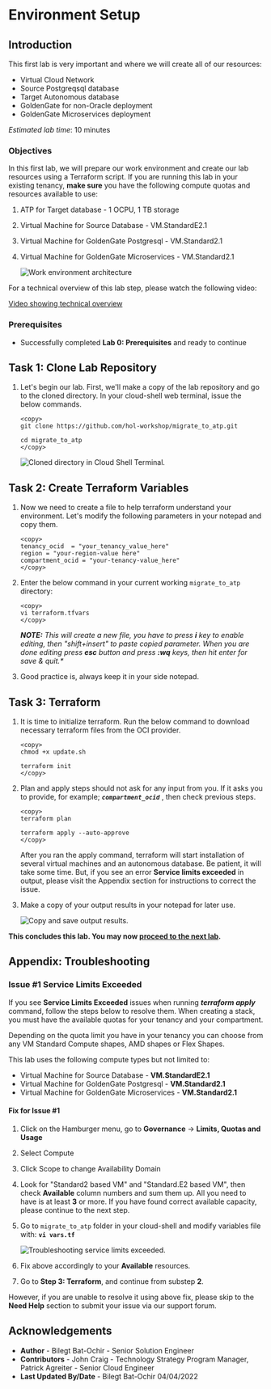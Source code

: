 # Environment Setup

## Introduction

This first lab is very important and where we will create all of our resources:

- Virtual Cloud Network
- Source Postgreqsql database
- Target Autonomous database
- GoldenGate for non-Oracle deployment
- GoldenGate Microservices deployment

*Estimated lab time*: 10 minutes

### Objectives

In this first lab, we will prepare our work environment and create our lab resources using a Terraform script.
If you are running this lab in your existing tenancy, **make sure** you have the following compute quotas and resources available to use:

1. ATP for Target database - 1 OCPU, 1 TB storage
2. Virtual Machine for Source Database - VM.StandardE2.1
3. Virtual Machine for GoldenGate Postgresql - VM.Standard2.1  
4. Virtual Machine for GoldenGate Microservices - VM.Standard2.1

	![Work environment architecture](/images/architecture.png)

For a technical overview of this lab step, please watch the following video:

[Video showing technical overview](youtube:LWcwzXPw9ZU)

### Prerequisites

* Successfully completed **Lab 0: Prerequisites** and ready to continue

## Task 1: Clone Lab Repository

1. Let's begin our lab. First, we'll make a copy of the lab repository and go to the cloned directory. In your cloud-shell web terminal, issue the below commands.

	```
	<copy>
	git clone https://github.com/hol-workshop/migrate_to_atp.git

	cd migrate_to_atp
	</copy>
	```

	![Cloned directory in Cloud Shell Terminal.](/images/1-git.png)

## Task 2: Create Terraform Variables

1. Now we need to create a file to help terraform understand your environment. Let's modify the following parameters in your notepad and copy them.

	```
	<copy>
	tenancy_ocid  = "your_tenancy_value_here"
	region = "your-region-value here"
	compartment_ocid = "your-tenancy-value_here"
	</copy>
	```

2. Enter the below command in your current working `migrate_to_atp` directory:

	```
	<copy>
	vi terraform.tfvars
	</copy>
	```

	_**NOTE:** This will create a new file, you have to press **i** key to enable editing, then "shift+insert" to paste copied parameter. When you are done editing press **esc** button and press **:wq** keys, then hit enter for save & quit.*_

3. Good practice is, always keep it in your side notepad.

## Task 3: Terraform 

1. It is time to initialize terraform. Run the below command to download necessary terraform files from the OCI provider.

	```
	<copy>
	chmod +x update.sh
	
	terraform init
	</copy>
	```

2. Plan and apply steps should not ask for any input from you. If it asks you to provide, for example; _**`compartment_ocid`**_ , then check previous steps.

	```
	<copy>
	terraform plan

	terraform apply --auto-approve
	</copy>
	```
	After you ran the apply command, terraform will start installation of several virtual machines and an autonomous database. Be patient, it will take some time. But, if you see an error **Service limits exceeded** in output, please visit the Appendix section for instructions to correct the issue.
	
3. Make a copy of your output results in your notepad for later use.

	![Copy and save output results.](/images/1-git-1.png)

**This concludes this lab. You may now [proceed to the next lab](#next).**

## **Appendix**: Troubleshooting

###	Issue #1 Service Limits Exceeded
	
If you see **Service Limits Exceeded** issues when running _**terraform apply**_ command, follow the steps below to resolve them.
When creating a stack, you must have the available quotas for your tenancy and your compartment. 

Depending on the quota limit you have in your tenancy you can choose from any VM Standard Compute shapes, AMD shapes or Flex Shapes. 

This lab uses the following compute types but not limited to:

- Virtual Machine for Source Database - **VM.StandardE2.1**
- Virtual Machine for GoldenGate Postgresql - **VM.Standard2.1**
- Virtual Machine for GoldenGate Microservices - **VM.Standard2.1**

#### Fix for Issue #1

1. Click on the Hamburger menu, go to **Governance** -> **Limits, Quotas and Usage**
2. Select Compute
3. Click Scope to change Availability Domain
4. Look for "Standard2 based VM" and "Standard.E2 based VM", then check **Available** column numbers and sum  them up. All you need to have is at least **3** or more. If you have found correct available capacity, please continue to the next step.
5. Go to `migrate_to_atp` folder in your cloud-shell and modify variables file with: **`vi vars.tf`**

	![Troubleshooting service limits exceeded.](/images/fix-1.png)

6. Fix above accordingly to your **Available** resources.
7. Go to **Step 3: Terraform**, and continue from substep **2**.
	
However, if you are unable to resolve it using above fix, please skip to the **Need Help** section to submit your issue via our support forum.

## Acknowledgements

* **Author** - Bilegt Bat-Ochir - Senior Solution Engineer
* **Contributors** - John Craig - Technology Strategy Program Manager, Patrick Agreiter - Senior Cloud Engineer
* **Last Updated By/Date** - Bilegt Bat-Ochir 04/04/2022